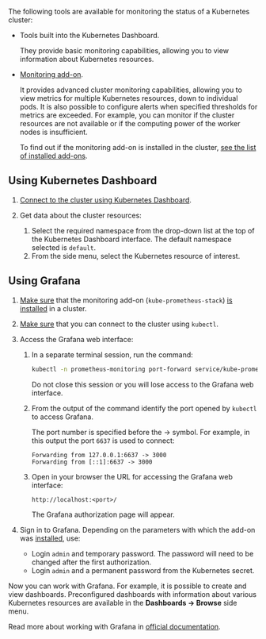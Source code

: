 The following tools are available for monitoring the status of a Kubernetes cluster:

- Tools built into the Kubernetes Dashboard.

  They provide basic monitoring capabilities, allowing you to view information about Kubernetes resources.

- [Monitoring add-on](../concepts/addons-and-settings/addons#kube_prometheus_stack).

  It provides advanced cluster monitoring capabilities, allowing you to view metrics for multiple Kubernetes resources, down to individual pods.
  It is also possible to configure alerts when specified thresholds for metrics are exceeded. For example, you can monitor if the cluster resources are not available or if the computing power of the worker nodes is insufficient.

  To find out if the monitoring add-on is installed in the cluster, [see the list of installed add-ons](../service-management/addons/manage-addons#viewing_addons).

## Using Kubernetes Dashboard

1. [Connect to the cluster using Kubernetes Dashboard](../connect/k8s-dashboard).
1. Get data about the cluster resources:

   1. Select the required namespace from the drop-down list at the top of the Kubernetes Dashboard interface. The default namespace selected is `default`.
   1. From the side menu, select the Kubernetes resource of interest.

## Using Grafana

1. [Make sure](../service-management/addons/manage-addons#viewing_addons) that the monitoring add-on (`kube-prometheus-stack`) [is installed](../service-management/addons/advanced-installation/install-advanced-monitoring) in a cluster.
1. [Make sure](../connect/kubectl#checking_connection_to_cluster) that you can connect to the cluster using `kubectl`.

1. Access the Grafana web interface:

   1. In a separate terminal session, run the command:

      ```bash
      kubectl -n prometheus-monitoring port-forward service/kube-prometheus-stack-grafana 8001:80
      ```

      <warn>

      Do not close this session or you will lose access to the Grafana web interface.

      </warn>

   1. From the output of the command identify the port opened by `kubectl` to access Grafana.

      The port number is specified before the → symbol. For example, in this output the port `6637` is used to connect:

      ```text
      Forwarding from 127.0.0.1:6637 -> 3000
      Forwarding from [::1]:6637 -> 3000
      ```

   1. Open in your browser the URL for accessing the Grafana web interface:

      ```http
      http://localhost:<port>/
      ```

      The Grafana authorization page will appear.

1. Sign in to Grafana. Depending on the parameters with which the add-on was [installed](../service-management/addons/advanced-installation/install-advanced-monitoring), use:

   - Login `admin` and temporary password. The password will need to be changed after the first authorization.
   - Login `admin` and a permanent password from the Kubernetes secret.

Now you can work with Grafana. For example, it is possible to create and view dashboards. Preconfigured dashboards with information about various Kubernetes resources are available in the **Dashboards → Browse** side menu.

Read more about working with Grafana in [official documentation](https://grafana.com/docs/grafana/latest/).

